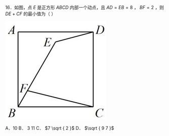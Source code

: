 16．如图，点 $E$ 是正方形 $A B C D$ 内部一个动点，且 $A D = E B = 8$ ， $B F = 2$ ，则 $D E + C F$ 的最小值为（ ）

![](<../../qs_image_DB/专题2-6__逆等线之乾坤大挪移（解析版）/4582db5b248a9341716c08910866faaea5000890c2d11aa05aa1e8f647788bc4.jpg>)

A．10 B． 3 11 C． $7 \sqrt { 2 }$ D． $\sqrt { 9 7 }$
